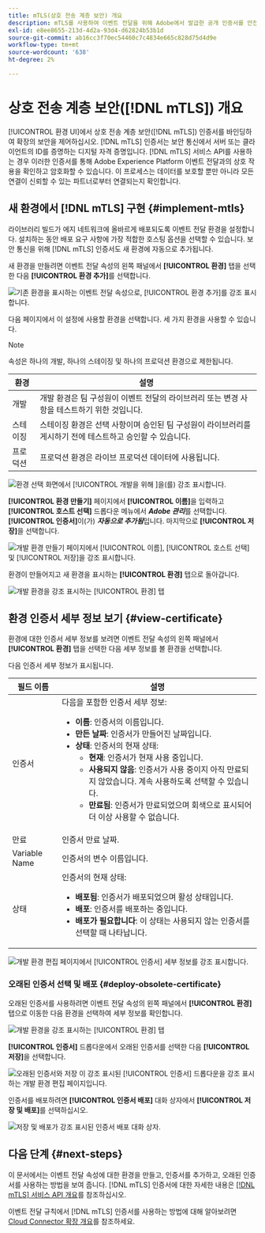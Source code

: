 ```yaml
---
title: mTLS(상호 전송 계층 보안) 개요
description: mTLS를 사용하여 이벤트 전달을 위해 Adobe에서 발급한 공개 인증서를 안전하게 검색하는 방법에 대해 알아봅니다.
exl-id: e8ee8655-213d-4d2a-93d4-d62824b53b1d
source-git-commit: ab16cc3f70ec54460c7c4834e665c828d75d4d9e
workflow-type: tm+mt
source-wordcount: '638'
ht-degree: 2%

---
```


# 상호 전송 계층 보안([!DNL mTLS]) 개요

[!UICONTROL 환경 UI]에서 상호 전송 계층 보안([!DNL mTLS]) 인증서를 바인딩하여 확장의 보안을 제어하십시오. [!DNL mTLS] 인증서는 보안 통신에서 서버 또는 클라이언트의 ID를 증명하는 디지털 자격 증명입니다. [!DNL mTLS] 서비스 API를 사용하는 경우 이러한 인증서를 통해 Adobe Experience Platform 이벤트 전달과의 상호 작용을 확인하고 암호화할 수 있습니다. 이 프로세스는 데이터를 보호할 뿐만 아니라 모든 연결이 신뢰할 수 있는 파트너로부터 연결되는지 확인합니다.

## 새 환경에서 [!DNL mTLS] 구현 {#implement-mtls}

라이브러리 빌드가 에지 네트워크에 올바르게 배포되도록 이벤트 전달 환경을 설정합니다. 설치하는 동안 배포 요구 사항에 가장 적합한 호스팅 옵션을 선택할 수 있습니다. 보안 통신을 위해 [!DNL mTLS] 인증서도 새 환경에 자동으로 추가됩니다.

새 환경을 만들려면 이벤트 전달 속성의 왼쪽 패널에서 **[!UICONTROL 환경]** 탭을 선택한 다음 **[!UICONTROL 환경 추가]**&#x200B;를 선택합니다.

![기존 환경을 표시하는 이벤트 전달 속성으로, [!UICONTROL 환경 추가]를 강조 표시합니다.](../../../images/extensions/server/cloud-connector/add-environment.png)

다음 페이지에서 이 설정에 사용할 환경을 선택합니다. 세 가지 환경을 사용할 수 있습니다.

>[!NOTE]
>
>속성은 하나의 개발, 하나의 스테이징 및 하나의 프로덕션 환경으로 제한됩니다.

| 환경 | 설명 |
| --- | --- |
| 개발 | 개발 환경은 팀 구성원이 이벤트 전달의 라이브러리 또는 변경 사항을 테스트하기 위한 것입니다. |
| 스테이징 | 스테이징 환경은 선택 사항이며 승인된 팀 구성원이 라이브러리를 게시하기 전에 테스트하고 승인할 수 있습니다. |
| 프로덕션 | 프로덕션 환경은 라이브 프로덕션 데이터에 사용됩니다. |

![환경 선택 화면에서 [!UICONTROL 개발을 위해 ]을(를) 강조 표시합니다.](../../../images/extensions/server/cloud-connector/select-environment.png)

**[!UICONTROL 환경 만들기]** 페이지에서 **[!UICONTROL 이름]**&#x200B;을 입력하고 **[!UICONTROL 호스트 선택]** 드롭다운 메뉴에서 ***Adobe 관리***&#x200B;를 선택합니다. **[!UICONTROL 인증서]**&#x200B;이(가) ***자동으로 추가됨***&#x200B;입니다. 마지막으로 **[!UICONTROL 저장]**&#x200B;을 선택합니다.

![개발 환경 만들기 페이지에서 [!UICONTROL 이름], [!UICONTROL 호스트 선택] 및 [!UICONTROL 저장]을 강조 표시합니다.](../../../images/extensions/server/cloud-connector/create-environment.png)

환경이 만들어지고 새 환경을 표시하는 **[!UICONTROL 환경]** 탭으로 돌아갑니다.

![개발 환경을 강조 표시하는 [!UICONTROL 환경] 탭](../../../images/extensions/server/cloud-connector/new-environment-created.png)

## 환경 인증서 세부 정보 보기 {#view-certificate}

환경에 대한 인증서 세부 정보를 보려면 이벤트 전달 속성의 왼쪽 패널에서 **[!UICONTROL 환경]** 탭을 선택한 다음 세부 정보를 볼 환경을 선택합니다.

다음 인증서 세부 정보가 표시됩니다.

| 필드 이름 | 설명 |
| --- | --- |
| 인증서 | 다음을 포함한 인증서 세부 정보:<ul><li>**이름**: 인증서의 이름입니다.</li><li>**만든 날짜**: 인증서가 만들어진 날짜입니다.</li><li>**상태**: 인증서의 현재 상태:<ul><li>**현재**: 인증서가 현재 사용 중입니다.</li><li>**사용되지 않음**: 인증서가 사용 중이지 아직 만료되지 않았습니다. 계속 사용하도록 선택할 수 있습니다.</li><li>**만료됨**: 인증서가 만료되었으며 회색으로 표시되어 더 이상 사용할 수 없습니다.</li></ul></ul> |
| 만료 | 인증서 만료 날짜. |
| Variable Name | 인증서의 변수 이름입니다. |
| 상태 | 인증서의 현재 상태:<ul><li>**배포됨**: 인증서가 배포되었으며 활성 상태입니다.</li><li>**배포**: 인증서를 배포하는 중입니다.</li><li>**배포가 필요합니다**: 이 상태는 사용되지 않는 인증서를 선택할 때 나타납니다.</li></ul> |

![개발 환경 편집 페이지에서 [!UICONTROL 인증서] 세부 정보를 강조 표시합니다.](../../../images/extensions/server/cloud-connector/certificate-details.png)

### 오래된 인증서 선택 및 배포 {#deploy-obsolete-certificate}

오래된 인증서를 사용하려면 이벤트 전달 속성의 왼쪽 패널에서 **[!UICONTROL 환경]** 탭으로 이동한 다음 환경을 선택하여 세부 정보를 확인합니다.

![개발 환경을 강조 표시하는 [!UICONTROL 환경] 탭](../../../images/extensions/server/cloud-connector/new-environment-created.png)

**[!UICONTROL 인증서]** 드롭다운에서 오래된 인증서를 선택한 다음 **[!UICONTROL 저장]**&#x200B;을 선택합니다.

![오래된 인증서와 저장 이 강조 표시된 [!UICONTROL 인증서] 드롭다운을 강조 표시하는 개발 환경 편집 페이지입니다.](../../../images/extensions/server/cloud-connector/obsolete-certificate.png)

인증서를 배포하려면 **[!UICONTROL 인증서 배포]** 대화 상자에서 **[!UICONTROL 저장 및 배포]**&#x200B;를 선택하십시오.

![저장 및 배포가 강조 표시된 인증서 배포 대화 상자.](../../../images/extensions/server/cloud-connector/obsolete-certificate-deploy.png)


## 다음 단계 {#next-steps}

이 문서에서는 이벤트 전달 속성에 대한 환경을 만들고, 인증서를 추가하고, 오래된 인증서를 사용하는 방법을 보여 줍니다. [!DNL mTLS] 인증서에 대한 자세한 내용은 [[!DNL mTLS] 서비스 API 개요](../../../../data-governance/mtls-api/overview.md)를 참조하십시오.

이벤트 전달 규칙에서 [!DNL mTLS] 인증서를 사용하는 방법에 대해 알아보려면 [Cloud Connector 확장 개요](../cloud-connector/overview.md/#mtls-rules)를 참조하세요.
